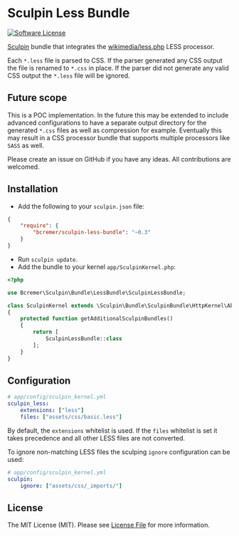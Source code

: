 # Sculpin Less Bundle

[![Software License](https://img.shields.io/badge/license-MIT-brightgreen.svg?style=flat-square)](LICENSE)

[Sculpin](http://sculpin.io) bundle that integrates the [wikimedia/less.php](https://github.com/wikimedia/less.php) LESS processor.

Each `*.less` file is parsed to CSS. 
If the parser generated any CSS output the file is renamed to `*.css` in place. 
If the parser did not generate any valid CSS output the `*.less` file will be ignored. 

## Future scope
This is a POC implementation.
In the future this may be extended to include advanced configurations to have a separate output directory for the generated `*.css` files as well as compression for example.
Eventually this may result in a CSS processor bundle that supports multiple processors like `SASS` as well.  

Please create an issue on GitHub if you have any ideas. All contributions are welcomed.


## Installation

* Add the following to your `sculpin.json` file:

```json
{
    "require": {
        "bcremer/sculpin-less-bundle": "~0.3"
    }
}
```

* Run `sculpin update`.
* Add the bundle to your kernel `app/SculpinKernel.php`:

```php
<?php

use Bcremer\Sculpin\Bundle\LessBundle\SculpinLessBundle;

class SculpinKernel extends \Sculpin\Bundle\SculpinBundle\HttpKernel\AbstractKernel
{
    protected function getAdditionalSculpinBundles()
    {
        return [
            SculpinLessBundle::class
        ];
    }
}
```

## Configuration

```yaml
# app/config/sculpin_kernel.yml
sculpin_less:
    extensions: ["less"]
    files: ["assets/css/basic.less"]
```

By default, the `extensions` whitelist is used.
If the `files` whitelist is set it takes precedence and all other LESS files are not converted.

To ignore non-matching LESS files the sculping `ignore` configuration can be used:

```yaml
# app/config/sculpin_kernel.yml
sculpin:
    ignore: ["assets/css/_imports/"]
```

## License

The MIT License (MIT). Please see [License File](LICENSE) for more information.
